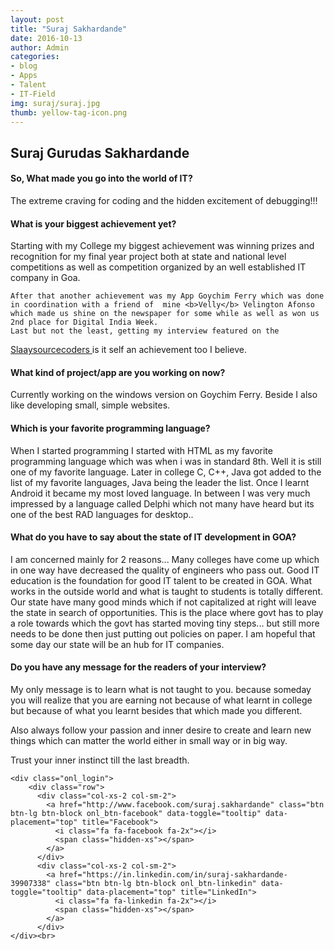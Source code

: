 ```yaml
---
layout: post
title: "Suraj Sakhardande"
date: 2016-10-13
author: Admin
categories:
- blog
- Apps
- Talent
- IT-Field
img: suraj/suraj.jpg
thumb: yellow-tag-icon.png
---
```


Suraj Gurudas Sakhardande
---------



<div class="bs-callout-left bs-callout-success-left">
  <h4>So, What made you go into the world of IT?</h4>
  The extreme craving for coding and the hidden excitement of debugging!!!
</div>

<div class="bs-callout-right bs-callout-success-right">
  <h4>What is your biggest achievement yet?</h4>
	Starting with my College my biggest achievement was winning prizes and recognition for my final year project both at state and national level competitions as well as competition organized by an well established IT company in Goa.

	After that another achievement was my App Goychim Ferry which was done in coordination with a friend of  mine <b>Velly</b> Velington Afonso which made us shine on the newspaper for some while as well as won us 2nd place for Digital India Week.
	Last but not the least, getting my interview featured on the 
  <a href="http://www.slaaysourcecoders.in/works">Slaaysourcecoders </a>
   is it self an achievement too I believe.
</div>


<div class="bs-callout-left bs-callout-success-left">
  <h4>What kind of project/app are you working on now?</h4>
  Currently working on the windows version on Goychim Ferry. 
	Beside I also like developing small, simple websites.
</div>


<div class="bs-callout-right bs-callout-success-right">
  <h4>Which is your favorite programming language?</h4>
	    When I started programming I started with HTML as my favorite programming language which was when i was in standard 8th. Well it is still one of my favorite language. Later in college C, C++, Java got added to the list of my favorite languages, Java being the leader the list. Once I learnt Android it became my most loved language. In between I was very much impressed by a language called Delphi which not many have heard but its one of the best RAD languages for desktop..

</div>

<div class="bs-callout-left bs-callout-success-left">
  <h4>What do you have to say about the state of IT development in GOA?</h4>
I am concerned mainly for 2 reasons...
Many colleges have come up which in one way have decreased the quality of engineers who pass out. 
Good IT education is the foundation for good IT talent to be created in GOA.
What works in the outside world and what is taught to students is totally different.
Our state have many good minds which if not capitalized at right will leave the state in search of opportunities.
This is the place where govt has to play a role towards which the govt has started moving tiny steps...
but still more needs to be done then just putting out policies on paper. 
I am hopeful that some day our state will be an hub for IT companies.

</div>


<div class="bs-callout-right bs-callout-success-right">
  <h4>Do you have any message for the readers of your interview?</h4>

  <div class="quote"><i class="fa fa-quote-left fa-4x"></i></div>
My only message is to learn what is not taught to you.
because someday you will realize that you are earning not because of what learnt in college but because of what you learnt besides that which made you different.

Also always follow your passion and inner desire to create and learn new things which can matter the world either in 
small way or in big way.

Trust your inner instinct till the last breadth.
</div>


<div class="container">
    

    <div class="onl_login">
    	<div class="row">
          <div class="col-xs-2 col-sm-2">
            <a href="http://www.facebook.com/suraj.sakhardande" class="btn btn-lg btn-block onl_btn-facebook" data-toggle="tooltip" data-placement="top" title="Facebook">
              <i class="fa fa-facebook fa-2x"></i>
              <span class="hidden-xs"></span>
            </a>
          </div>
          <div class="col-xs-2 col-sm-2">
            <a href="https://in.linkedin.com/in/suraj-sakhardande-39907338" class="btn btn-lg btn-block onl_btn-linkedin" data-toggle="tooltip" data-placement="top" title="LinkedIn">
              <i class="fa fa-linkedin fa-2x"></i>
              <span class="hidden-xs"></span>
            </a>
          </div>
    </div><br>
  </div>






